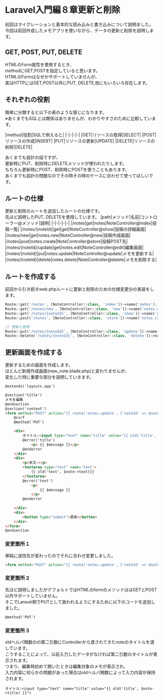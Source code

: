 # Laravel入門編８章更新と削除
前回はマイグレーションと基本的な読み込みと書き込みについて説明ました。  
今回は前回作成したメモアプリを使いながら、データの更新と削除を説明します。

## GET, POST, PUT, DELETE
HTMLのForm属性を使用するとき、  
methodにGET,POSTを指定していると思います。  
HTMLのFormはなぜかサポートしていませんが、  
実はHTTPにはGET,POST以外にPUT, DELETE,他にもいろいろ存在します。

## それぞれの役割

簡単に分類すると以下の表のような感じになります。  
※あくまでもSQLとは関係はありませんが、わかりやすさのために比較しています。  

|method|役割|SQLで例えると|
|-|-|-|-|
|GET|リソースの取得|SELECT|
|POST|リソースの作成|INSERT|
|PUT|リソースの更新|UPDATE|
|DELETE|リソースの削除|DELETE|

あくまでも設計の話ですが、  
更新時にPUT、削除時にDELETEメソッドが使われたりします。  
もちろん更新時にPOST、削除時にPOSTを使うこともあります。  
あくまでも設計の問題なのでその時その時のケースに合わせて使ってほしいです。  

## ルートの仕様
更新と削除のルートを追加したルートの仕様です。  
先ほど説明したPUT, DELETEを使用しています。
|path|メソッド|名前|コントローラー@メソッド|説明|
|-|-|-|-|-|
|/notes|get|notes|NoteController@index|投稿一覧|
|/notes/{noteId}|get|get|NoteController@show|投稿の詳細画面|
|/notes/new|get|notes.new|NoteController@new|投稿作成画面|
|/notes|post|notes.create|NoteController@store|投稿POST先|
|/notes/{noteId}/update|get|notes.edit|NoteController@edit|編集画面|
|/notes/{noteId}|put|notes.update|NoteController@update|メモを更新する|
|/notes/{noteId}|delete|notes.delete|NoteController@delete|メモを削除する|
## ルートを作成する
前回から引き続きweb.phpルートに更新と削除のための仕様変更分の実装をします。  
```php
Route::get('/notes', [NoteController::class, 'index'])->name('notes');
Route::get('/notes/new', [NoteController::class, 'new'])->name('notes.new');
Route::get('/notes/{noteId}', [NoteController::class, 'show'])->name('get')->where(['noteId' => '[0-9]+']);
Route::post('/notes', [NoteController::class, 'store'])->name('notes.create');

// 更新と削除
Route::put('/notes/{noteId}', [NoteController::class, 'update'])->name('notes.update')->where(['noteId' => '[0-9]+']);
Route::delete('/notes/{noteId}', [NoteController::class, 'delete'])->name('notes.delete')->where(['noteId' => '[0-9]+']);
```

## 更新画面を作成する
更新するための画面を作成します。  
ほとんど新規作成画面(new_note.blade.php)と変わりませんが、  
変化した特に重要な部分を説明していきます。

```html
@extends('layouts.app')

@section('title')
メモを編集
@endsection
@section('content')
<form method="POST" action="{{ route('notes.update', ['noteId' => $note->id]) }}">
    @csrf
    @method('PUT')

    <div>
        タイトル:<input type="text" name="title" value="{{ old('title', $note->title) }}">
        @error('title') 
            <p> {{ $message }}</p> 
        @enderror
    </div>
    <div>
        <p>本文:</p>
        <textarea type="text" name='text'>
            {{ old('text', $note->text)}}    
        </textarea>
        @error('text')
            <p> 
                {{ $message }}
            </p>
        @enderror
    
    </div>
    <div>
        <button type="submit">更新</button>
    </div>
</form>
@endsection      
```

### 変更箇所１
単純に送信先が変わったのでそれに合わせ変更しました。
```html
<form method="POST" action="{{ route('notes.update', ['noteId' => $note->id]) }}">

```

### 変更箇所 2
先ほど説明しましたがデフォルトではHTMLのformのメソッドははGETとPOST以外サポートしていません。  
そこでLaravel側でPUTとして扱われるようにするために以下のコードを追加しました。
```html
@method('PUT')
```

### 変更箇所３
oldヘルパ関数のの第二引数にControllerから渡されてきたnoteのタイトルを渡しています。  
こうすることによって、以前入力したデータがなければ第二引数のタイトルが表示されます。  
つまり、編集時初めて開いたときは編集対象のメモが表示され、  
入力内容に何らかの問題があった場合はoldヘルパ関数によって入力内容が保持されます。
```
タイトル:<input type="text" name="title" value="{{ old('title', $note->title) }}">
```


